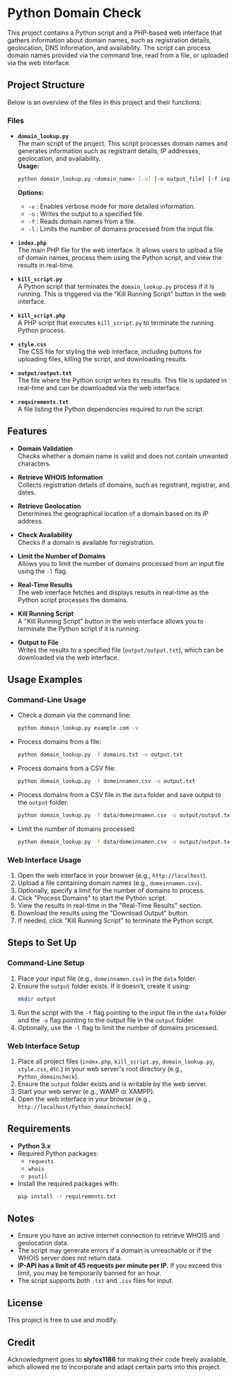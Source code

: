 # Python Domain Check

This project contains a Python script and a PHP-based web interface that gathers information about domain names, such as registration details, geolocation, DNS information, and availability. The script can process domain names provided via the command line, read from a file, or uploaded via the web interface.

## Project Structure

Below is an overview of the files in this project and their functions:

### Files

- **`domain_lookup.py`**  
  The main script of the project. This script processes domain names and generates information such as registrant details, IP addresses, geolocation, and availability.  
  **Usage:**  
  ```bash
  python domain_lookup.py <domain_name> [-v] [-o output_file] [-f input_file] [-l limit]
  ```
  **Options:**
  - `-v` : Enables verbose mode for more detailed information.
  - `-o` : Writes the output to a specified file.
  - `-f` : Reads domain names from a file.
  - `-l` : Limits the number of domains processed from the input file.

- **`index.php`**  
  The main PHP file for the web interface. It allows users to upload a file of domain names, process them using the Python script, and view the results in real-time.

- **`kill_script.py`**  
  A Python script that terminates the `domain_lookup.py` process if it is running. This is triggered via the "Kill Running Script" button in the web interface.

- **`kill_script.php`**  
  A PHP script that executes `kill_script.py` to terminate the running Python process.

- **`style.css`**  
  The CSS file for styling the web interface, including buttons for uploading files, killing the script, and downloading results.

- **`output/output.txt`**  
  The file where the Python script writes its results. This file is updated in real-time and can be downloaded via the web interface.

- **`requirements.txt`**  
  A file listing the Python dependencies required to run the script.

## Features

- **Domain Validation**  
  Checks whether a domain name is valid and does not contain unwanted characters.

- **Retrieve WHOIS Information**  
  Collects registration details of domains, such as registrant, registrar, and dates.

- **Retrieve Geolocation**  
  Determines the geographical location of a domain based on its IP address.

- **Check Availability**  
  Checks if a domain is available for registration.

- **Limit the Number of Domains**  
  Allows you to limit the number of domains processed from an input file using the `-l` flag.

- **Real-Time Results**  
  The web interface fetches and displays results in real-time as the Python script processes the domains.

- **Kill Running Script**  
  A "Kill Running Script" button in the web interface allows you to terminate the Python script if it is running.

- **Output to File**  
  Writes the results to a specified file (`output/output.txt`), which can be downloaded via the web interface.

## Usage Examples

### Command-Line Usage

- Check a domain via the command line:
  ```bash
  python domain_lookup.py example.com -v
  ```

- Process domains from a file:
  ```bash
  python domain_lookup.py -f domains.txt -o output.txt
  ```

- Process domains from a CSV file:
  ```bash
  python domain_lookup.py -f domeinnamen.csv -o output.txt
  ```

- Process domains from a CSV file in the `data` folder and save output to the `output` folder:
  ```bash
  python domain_lookup.py -f data/domeinnamen.csv -o output/output.txt
  ```

- Limit the number of domains processed:
  ```bash
  python domain_lookup.py -f data/domeinnamen.csv -o output/output.txt -l 200
  ```

### Web Interface Usage

1. Open the web interface in your browser (e.g., `http://localhost`).
2. Upload a file containing domain names (e.g., `domeinnamen.csv`).
3. Optionally, specify a limit for the number of domains to process.
4. Click "Process Domains" to start the Python script.
5. View the results in real-time in the "Real-Time Results" section.
6. Download the results using the "Download Output" button.
7. If needed, click "Kill Running Script" to terminate the Python script.

## Steps to Set Up

### Command-Line Setup

1. Place your input file (e.g., `domeinnamen.csv`) in the `data` folder.
2. Ensure the `output` folder exists. If it doesn’t, create it using:
   ```bash
   mkdir output
   ```
3. Run the script with the `-f` flag pointing to the input file in the `data` folder and the `-o` flag pointing to the output file in the `output` folder.
4. Optionally, use the `-l` flag to limit the number of domains processed.

### Web Interface Setup

1. Place all project files (`index.php`, `kill_script.py`, `domain_lookup.py`, `style.css`, etc.) in your web server's root directory (e.g., `Python_domaincheck`).
2. Ensure the `output` folder exists and is writable by the web server.
3. Start your web server (e.g., WAMP or XAMPP).
4. Open the web interface in your browser (e.g., `http://localhost/Python_domaincheck`).

## Requirements

- **Python 3.x**
- Required Python packages:
  - `requests`
  - `whois`
  - `psutil`
- Install the required packages with:
  ```bash
  pip install -r requirements.txt
  ```

## Notes

- Ensure you have an active internet connection to retrieve WHOIS and geolocation data.
- The script may generate errors if a domain is unreachable or if the WHOIS server does not return data.
- **IP-API has a limit of 45 requests per minute per IP.** If you exceed this limit, you may be temporarily banned for an hour.
- The script supports both `.txt` and `.csv` files for input.

## License

This project is free to use and modify.

## Credit

Acknowledgment goes to **slyfox1186** for making their code freely available, which allowed me to incorporate and adapt certain parts into this project.
